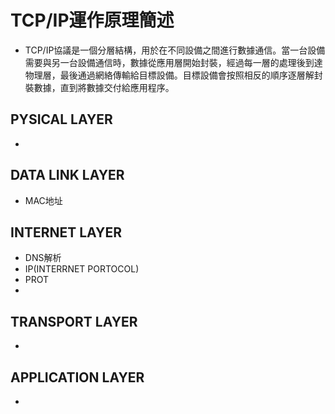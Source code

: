 # TCP/IP運作原理簡述
- TCP/IP協議是一個分層結構，用於在不同設備之間進行數據通信。當一台設備需要與另一台設備通信時，數據從應用層開始封裝，經過每一層的處理後到達物理層，最後通過網絡傳輸給目標設備。目標設備會按照相反的順序逐層解封裝數據，直到將數據交付給應用程序。
## PYSICAL LAYER
- 
## DATA LINK LAYER
- MAC地址
## INTERNET LAYER
- DNS解析
- IP(INTERRNET PORTOCOL)
- PROT
- 
## TRANSPORT LAYER
- 
## APPLICATION LAYER
- 
